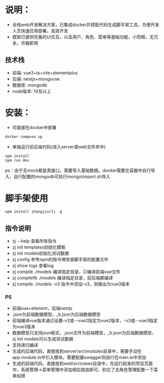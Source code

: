 # 说明：
- 全栈web开发解决方案，已集成docker并搭配代码生成脚手架工具，方便开发人员快速应用部署，高效开发
- 框架已提供完备的UI交互，以及用户、角色、菜单等基础功能，小而精，无冗余，开箱即用
## 技术栈
- 前端: vue3+ts+vite+elementplus
- 后端: nestjs+mongoose
- 数据库: mongodb
- node版本: 14及以上

# 安装：
- 可直接在docker中部署
```javascript
docker-compose up
```
- 单独运行前后端代码(进入server或web文件夹中)
```javascript
npm install
npm run dev
```
ps：由于无mock都是真接口，需要导入基础数据。docker需要在容器中自行导入，自行配置的mongodb可执行mongo\import.sh导入

# 脚手架使用
```javascript
npm install zhangjincli -g
```

## 指令说明
- zj --help 查看所有指令
- zj init templates初始化模板
- zj init models初始化测试数据
- zj config 参考npm的指令增改查脚手架的配置文件
- zj show logs 查看log
- zj compile ./models 编译指定目录，只编译前端vue文件
- zj compilefb ./models 编译指定目录，前后端都编译
- zj compile ./models -v3 指令中添加-v3，则输出为vue3版本

### PS
- 前端vue+element，后端nestjs
- .json为前端数据模型，_b.json为后端数据模型
- 前端编译vue版本通过设置-v2或--vue2指定为vue2版本，-v3或--vue3指定为vue3版本
- 数据模型只支持json格式，.json文件为前端模型，_b.json为后端数据模型，zj init models可以生成测试数据
- 支持递归编译
- 生成的后端代码，直接放到server\src\modules目录中，需要手动在app.module.ts中引入模块，需要配置swagger则自行在main.ts中添加
- 生成的前端代码，直接放到web\src\views目录中，在运行起来的项目页面中，系统管理->菜单管理中添加相应路由即可，别忘了去角色管理配置一下菜单权限
